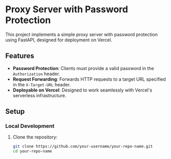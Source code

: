 # Proxy Server with Password Protection

This project implements a simple proxy server with password protection using FastAPI, designed for deployment on Vercel.

## Features
- **Password Protection**: Clients must provide a valid password in the `Authorization` header.
- **Request Forwarding**: Forwards HTTP requests to a target URL specified in the `X-Target-URL` header.
- **Deployable on Vercel**: Designed to work seamlessly with Vercel's serverless infrastructure.

## Setup

### Local Development
1. Clone the repository:
   ```bash
   git clone https://github.com/your-username/your-repo-name.git
   cd your-repo-name
